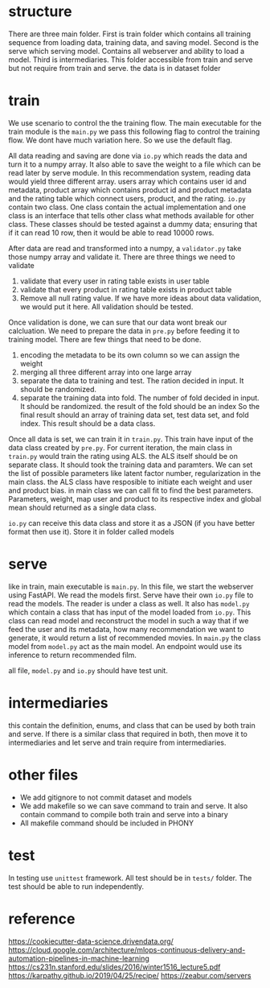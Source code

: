 # structure
There are three main folder. First is train folder which contains all training sequence from loading data, training data, and saving model.
Second is the serve which serving model. Contains all webserver and ability to load a model.
Third is intermediaries. This folder accessible from train and serve but not require from train and serve.
the data is in dataset folder

# train
We use scenario to control the the training flow. The main executable for the train module is the `main.py` we pass this following flag to control the training flow. We dont have much variation here. So we use the default flag.

All data reading and saving are done via `io.py` which reads the data and turn it to a numpy array. It also able to save the weight to a file which can be read later by serve module.
In this recommendation system, reading data would yield three different array. users array which contains user id and metadata, product array which contains product id and product metadata
and the rating table which connect users, product, and the rating. `io.py` contain two class. One class contain the actual implementation and one class is an interface that tells other class what methods available for other class.
These classes should be tested against a dummy data; ensuring that if it can read 10 row, then it would be able to read 10000 rows.

After data are read and transformed into a numpy, a `validator.py` take those numpy array and validate it. There are three things we need to validate
1. validate that every user in rating table exists in user table
2. validate that every product in rating table exists in product table
3. Remove all null rating value.
If we have more ideas about data validation, we would put it here. All validation should be tested.

Once validation is done, we can sure that our data wont break our calcluation. We need to prepare the data in `pre.py` before feeding it to training model. There are few things that need to be done.
1. encoding the metadata to be its own column so we can assign the weight
2. merging all three different array into one large array
3. separate the data to training and test. The ration decided in input. It should be randomized.
4. separate the training data into fold. The number of fold decided in input. It should be randomized. the result of the fold should be an index
So the final result should an array of training data set, test data set, and fold index. This result should be a data class.

Once all data is set, we can train it in `train.py`. This train have input of the data class created by `pre.py`. For current iteration, the main class in `train.py` would train the rating using ALS. 
the ALS itself should be on separate class. It should took the training data and paramters. We can set the list of possible parameters like latent factor number, regularization in the main class.
the ALS class have resposible to initiate each weight and user and product bias. in main class we can call fit to find the best parameters. Parameters, weight, map user and product to its respective index and global mean should returned as a single data class.

`io.py` can receive this data class and store it as a JSON (if you have better format then use it). Store it in folder called models

# serve
like in train, main executable is `main.py`. In this file, we start the webserver using FastAPI. We read the models first. Serve have their own `io.py` file to read the models. The reader is under a class as well.
It also has `model.py` which contain a class that has input of the model loaded from `io.py`. This class can read model and reconstruct the model in such a way that if we feed the user and its metadata, how many recommendation we want to generate, it would return a list of recommended movies.
In `main.py` the class model from `model.py` act as the main model. An endpoint would use its inference to return recommended film.

all file, `model.py` and `io.py` should have test unit.

# intermediaries
this contain the definition, enums, and class that can be used by both train and serve. If there is a similar class that required in both, then move it to intermediaries and let serve and train require from intermediaries.

# other files
- We add gitignore to not commit dataset and models
- We add makefile so we can save command to train and serve. It also contain command to compile both train and serve into a binary
- All makefile command should be included in PHONY

# test
In testing use `unittest` framework. All test should be in `tests/` folder. The test should be able to run independently.

# reference
https://cookiecutter-data-science.drivendata.org/
https://cloud.google.com/architecture/mlops-continuous-delivery-and-automation-pipelines-in-machine-learning
https://cs231n.stanford.edu/slides/2016/winter1516_lecture5.pdf
https://karpathy.github.io/2019/04/25/recipe/
https://zeabur.com/servers